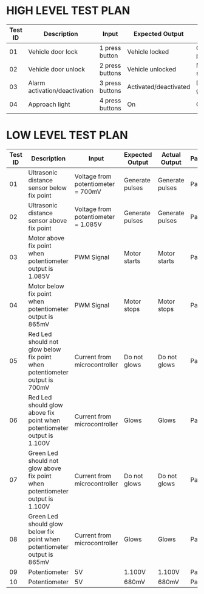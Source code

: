 **HIGH LEVEL TEST PLAN**
======

|Test ID  |Description                        | Input             |Expected Output          |Actual Output    |Pass/Fail |
--------------------                          |---------------    |------------------      |---------------  |----------|-----------
|   01    | Vehicle door lock                 | 1 press button    | Vehicle locked         | Generate pulses | Pass     |
|   02    | Vehicle door unlock               | 2 press buttons   | Vehicle unlocked       | Motor starts    | Pass     |
|   03    | Alarm activation/deactivation     | 3 press buttons   | Activated/deactivated  | Do not glows    | Pass     |
|   04    | Approach light                    | 4 press buttons   | On                     | On              | Pass     |


**LOW LEVEL TEST PLAN** 
====

|Test ID  |Description                                                                   | Input                              |Expected Output     |Actual Output    |Pass/Fail |
--------------------                                                                     |---------------                     |------------------  |---------------  |--------- |-
|   01    | Ultrasonic distance sensor below fix point                                   | Voltage from potentiometer = 700mV | Generate pulses    | Generate pulses | Pass     |
|   02    | Ultrasonic distance sensor above fix point                                   | Voltage from potentiometer = 1.085V| Generate pulses    | Generate pulses | Pass     |
|   03    | Motor above fix point when potentiometer output is 1.085V                    | PWM Signal                         | Motor starts       | Motor starts    | Pass     |
|   04    | Motor below fix point when potentiometer output is 865mV                     | PWM Signal                         | Motor stops        | Motor stops     | Pass     |
|   05    | Red Led should not glow below fix point when potentiometer output is 700mV   | Current from microcontroller       | Do not glows       | Do not glows    | Pass     |
|   06    | Red Led should glow above fix point when potentiometer output is 1.100V      | Current from microcontroller       | Glows              | Glows           | Pass     |
|   07    | Green Led should not glow above fix point when potentiometer output is 1.100V| Current from microcontroller       | Do not glows       | Do not glows    | Pass     |
|   08    | Green Led should glow below fix point when potentiometer output is 865mV     | Current from microcontroller       | Glows              | Glows           | Pass     |
|   09    | Potentiometer                                                                |  5V                                | 1.100V             | 1.100V          | Pass     |
|   10    | Potentiometer                                                                |  5V                                | 680mV              | 680mV           | Pass     |
